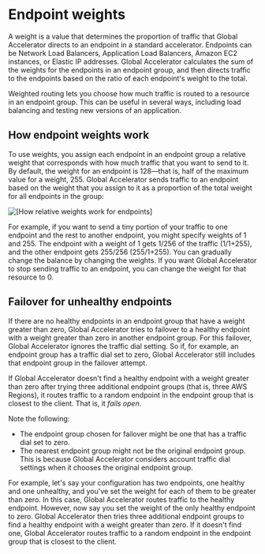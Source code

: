 # Endpoint weights<a name="about-endpoints-endpoint-weights"></a>

A weight is a value that determines the proportion of traffic that Global Accelerator directs to an endpoint in a standard accelerator\. Endpoints can be Network Load Balancers, Application Load Balancers, Amazon EC2 instances, or Elastic IP addresses\. Global Accelerator calculates the sum of the weights for the endpoints in an endpoint group, and then directs traffic to the endpoints based on the ratio of each endpoint's weight to the total\.

Weighted routing lets you choose how much traffic is routed to a resource in an endpoint group\. This can be useful in several ways, including load balancing and testing new versions of an application\.

## How endpoint weights work<a name="about-endpoints-endpoint-weights.how-it-works"></a>

To use weights, you assign each endpoint in an endpoint group a relative weight that corresponds with how much traffic that you want to send to it\. By default, the weight for an endpoint is 128—that is, half of the maximum value for a weight, 255\. Global Accelerator sends traffic to an endpoint based on the weight that you assign to it as a proportion of the total weight for all endpoints in the group:

![\[How relative weights work for endpoints\]](http://docs.aws.amazon.com/global-accelerator/latest/dg/)

For example, if you want to send a tiny portion of your traffic to one endpoint and the rest to another endpoint, you might specify weights of 1 and 255\. The endpoint with a weight of 1 gets 1/256 of the traffic \(1/1\+255\), and the other endpoint gets 255/256 \(255/1\+255\)\. You can gradually change the balance by changing the weights\. If you want Global Accelerator to stop sending traffic to an endpoint, you can change the weight for that resource to 0\.

## Failover for unhealthy endpoints<a name="about-endpoints-endpoint-weights.unhealthy-endpoints"></a>

If there are no healthy endpoints in an endpoint group that have a weight greater than zero, Global Accelerator tries to failover to a healthy endpoint with a weight greater than zero in another endpoint group\. For this failover, Global Accelerator ignores the traffic dial setting\. So if, for example, an endpoint group has a traffic dial set to zero, Global Accelerator still includes that endpoint group in the failover attempt\.

If Global Accelerator doesn't find a healthy endpoint with a weight greater than zero after trying three additional endpoint groups \(that is, three AWS Regions\), it routes traffic to a random endpoint in the endpoint group that is closest to the client\. That is, it *fails open*\.

Note the following:
+ The endpoint group chosen for failover might be one that has a traffic dial set to zero\.
+ The nearest endpoint group might not be the original endpoint group\. This is because Global Accelerator considers account traffic dial settings when it chooses the original endpoint group\.

For example, let's say your configuration has two endpoints, one healthy and one unhealthy, and you've set the weight for each of them to be greater than zero\. In this case, Global Accelerator routes traffic to the healthy endpoint\. However, now say you set the weight of the only healthy endpoint to zero\. Global Accelerator then tries three additional endpoint groups to find a healthy endpoint with a weight greater than zero\. If it doesn't find one, Global Accelerator routes traffic to a random endpoint in the endpoint group that is closest to the client\.
